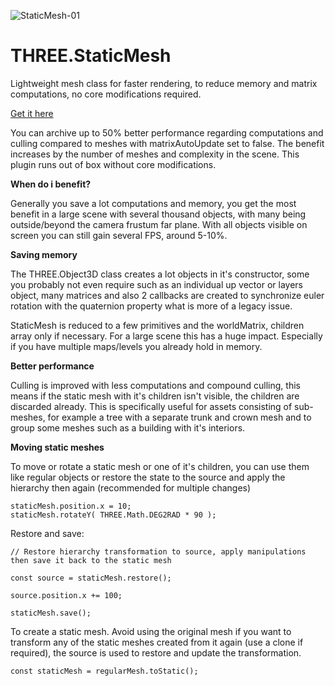 ![StaticMesh-01](https://user-images.githubusercontent.com/28584767/157966574-5d2b1987-2738-41cb-b193-e413e68d8532.jpg)

# THREE.StaticMesh
Lightweight mesh class for faster rendering, to reduce memory and matrix computations, no core modifications required.

[Get it here](https://gumroad.com/l/payks)

You can archive up to 50% better performance regarding computations and culling compared to meshes with matrixAutoUpdate set to false. The benefit increases by the number of meshes and complexity in the scene. This plugin runs out of box without core modifications.


**When do i benefit?**

Generally you save a lot computations and memory, you get the most benefit in a large scene with several thousand objects, with many being outside/beyond the camera frustum far plane. With all objects visible on screen you can still gain several FPS, around 5-10%.

**Saving memory**

The THREE.Object3D class creates a lot objects in it's constructor, some you probably not even require such as an individual up vector or layers object, many matrices and also 2 callbacks are created to synchronize euler rotation with the quaternion property what is more of a legacy issue.

StaticMesh is reduced to a few primitives and the worldMatrix, children array only if necessary. For a large scene this has a huge impact. Especially if you have multiple maps/levels you already hold in memory.


**Better performance**

Culling is improved with less computations and compound culling, this means if the static mesh with it's children isn't visible, the children are discarded already. This is specifically useful for assets consisting of sub-meshes, for example a tree with a separate trunk and crown mesh and to group some meshes such as a building with it's interiors.


**Moving static meshes**

To move or rotate a static mesh or one of it's children, you can use them like regular objects or restore the state to the source and apply the hierarchy then again (recommended for multiple changes)

    staticMesh.position.x = 10;
    staticMesh.rotateY( THREE.Math.DEG2RAD * 90 );

Restore and save:

    // Restore hierarchy transformation to source, apply manipulations then save it back to the static mesh

    const source = staticMesh.restore();

    source.position.x += 100;

    staticMesh.save();



To create a static mesh. Avoid using the original mesh if you want to transform any of the static meshes created from it again (use a clone if required), the source is used to restore and update the transformation.

`const staticMesh = regularMesh.toStatic();`
